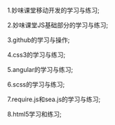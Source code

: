 ﻿1.妙味课堂移动开发的学习与练习;

2.妙味课堂JS基础部分的学习与练习;

3.github的学习与操作;

4.css3的学习与练习;

5.angular的学习与练习;

6.scss的学习与练习;

7.require.js和sea.js的学习与练习;

8.html5学习和练习;